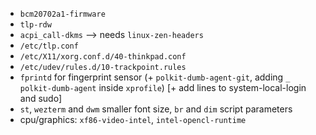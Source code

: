 - `bcm20702a1-firmware`
- `tlp-rdw`
- `acpi_call-dkms` --> needs `linux-zen-headers`
- `/etc/tlp.conf`
- `/etc/X11/xorg.conf.d/40-thinkpad.conf`
- `/etc/udev/rules.d/10-trackpoint.rules`
- `fprintd` for fingerprint sensor (+ `polkit-dumb-agent-git`, adding `_ polkit-dumb-agent` inside `xprofile`) [+ add lines to system-local-login and sudo]
- `st`, `wezterm` and `dwm` smaller font size, `br` and `dim` script parameters
- cpu/graphics: `xf86-video-intel`, `intel-opencl-runtime`
